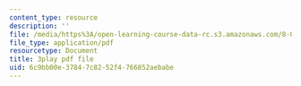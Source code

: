 ```yaml
---
content_type: resource
description: ''
file: /media/https%3A/open-learning-course-data-rc.s3.amazonaws.com/8-03sc-physics-iii-vibrations-and-waves-fall-2016/6c9bb00e37847c8252f4766852aebabe_4ysFC9vd3GE.pdf
file_type: application/pdf
resourcetype: Document
title: 3play pdf file
uid: 6c9bb00e-3784-7c82-52f4-766852aebabe
---
```

